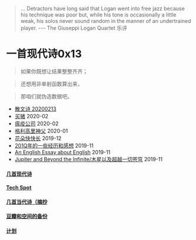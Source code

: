 > ... Detractors have long said that Logan went into free jazz because his technique was poor but, while his tone is occasionally a little weak, his solos never sound random in the manner of an undertrained player. --- The Giuseppi Logan Quartet 乐评

# 一首现代诗0x13

>如果你既想让结果整整齐齐；

>还想用非单射函数算出来，

>那咱们就伪造数据吧。


* [散文诗 20200213](posts/2020-02-13-v.md)
* [买猪](posts/2020-02-09-pig.md) 2020-02
* [瘟疫公司](posts/2020-02-02-ncov.md) 2020-02
* [格利高里神父](posts/2020-01-05-hl2.md) 2020-01
* [花朵快快长](posts/2019-12-21-none.md) 2019-12
* [201Q年的一些经历和感想](posts/2019-11-30-q.md) 2019-11
* [An English Essay about English](posts/2019-11-english.md) 2019-11
* [Jupiter and Beyond the Infinite/木星以及超越一切苍穹](posts/2019-11-26-idx.md) 2019-11

#### [几首现代诗](index_mverse.md)

#### [Tech Spot](index_tech.md)

#### [几首当代诗（摘抄](contemporary/intro.md)

#### [豆瓣和空间的备份](index_history.md)

#### [计划](posts/plan.md)
